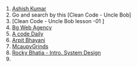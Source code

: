 1. [Ashish Kumar](https://www.youtube.com/@ashigup/playlists)
2. Go and search by this [Clean Code - Uncle Bob]
3. [Clean Code - Uncle Bob lesson -01 ]
4. [Bg Web Agency](https://www.youtube.com/@bgwebagency/streams)
5. [A code Daily](https://www.youtube.com/@Acodedaily/search?query=System%20desing)
6. [Arpit  Bhayani](https://www.youtube.com/watch?v=DA5W8tO_7Nw&list=PLsdq-3Z1EPT27BuTnJ_trF7BsaTpYLqst)
7. [McaupyGrinds](https://www.youtube.com/watch?v=ZvfvVTnnbh8&list=PLhj9nmfWA-AIoyOPF9wqIawUa9hWO96A2)
8. [Rocky Bhatia - Intro. System Design](https://www.youtube.com/watch?v=gKezeEe5UKU)
9. 
